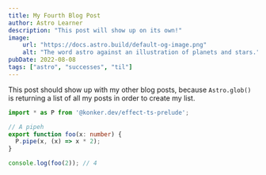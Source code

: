 ```yaml
---
title: My Fourth Blog Post
author: Astro Learner
description: "This post will show up on its own!"
image:
    url: "https://docs.astro.build/default-og-image.png"
    alt: "The word astro against an illustration of planets and stars."
pubDate: 2022-08-08
tags: ["astro", "successes", "til"]
---
```

This post should show up with my other blog posts, because `Astro.glob()` is returning a list of all my posts in order to create my list.


```typescript
import * as P from '@konker.dev/effect-ts-prelude';

// A pipeh
export function foo(x: number) {
  P.pipe(x, (x) => x * 2);
}

console.log(foo(2)); // 4
```
